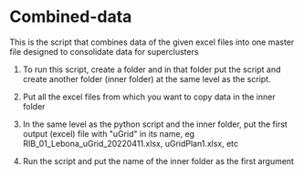 # Combined-data

This is the script that combines data of the given excel files into one master file designed to consolidate data for superclusters 

1. To run this script, create a folder and in that folder put the script and create another folder (inner folder) at the same level as the script.

2. Put all the excel files from which you want to copy data in the inner folder

3. In the same level as the python script and the inner folder, put the first output (excel) file with "uGrid" in its name,
eg RIB_01_Lebona_uGrid_20220411.xlsx, uGridPlan1.xlsx, etc

4. Run the script and put the name of the inner folder as the first argument
